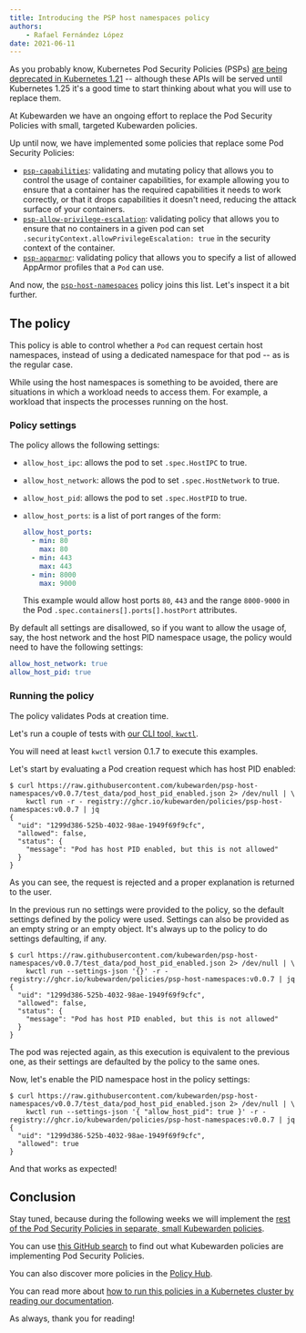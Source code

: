 ```yaml
---
title: Introducing the PSP host namespaces policy
authors:
    - Rafael Fernández López
date: 2021-06-11
---
```


As you probably know, Kubernetes Pod Security Policies (PSPs) [are being
deprecated in Kubernetes
1.21](https://github.com/kubernetes/kubernetes/blob/a3abd06ad53b2f02dcb6e060c7606ceda41f44af/CHANGELOG/CHANGELOG-1.21.md#deprecation-of-podsecuritypolicy)
-- although these APIs will be served until Kubernetes 1.25 it's a
good time to start thinking about what you will use to replace them.

At Kubewarden we have an ongoing effort to replace the Pod Security
Policies with small, targeted Kubewarden policies.

Up until now, we have implemented some policies that replace some Pod
Security Policies:

- [`psp-capabilities`](https://github.com/kubewarden/psp-capabilities):
  validating and mutating policy that allows you to control the usage
  of container capabilities, for example allowing you to ensure that a
  container has the required capabilities it needs to work correctly,
  or that it drops capabilities it doesn't need, reducing the attack
  surface of your containers.
- [`psp-allow-privilege-escalation`](https://github.com/kubewarden/psp-allow-privilege-escalation):
  validating policy that allows you to ensure that no containers in a
  given pod can set `.securityContext.allowPrivilegeEscalation: true`
  in the security context of the container.
- [`psp-apparmor`](https://github.com/kubewarden/psp-apparmor):
  validating policy that allows you to specify a list of allowed
  AppArmor profiles that a `Pod` can use.

And now, the
[`psp-host-namespaces`](https://github.com/kubewarden/psp-host-namespaces)
policy joins this list. Let's inspect it a bit further.

## The policy

This policy is able to control whether a `Pod` can request certain
host namespaces, instead of using a dedicated namespace for that pod
-- as is the regular case.

While using the host namespaces is something to be avoided, there are
situations in which a workload needs to access them. For example, a
workload that inspects the processes running on the host.

### Policy settings

The policy allows the following settings:

* `allow_host_ipc`: allows the pod to set `.spec.HostIPC` to true.
* `allow_host_network`: allows the pod to set `.spec.HostNetwork` to true.
* `allow_host_pid`: allows the pod to set `.spec.HostPID` to true.
* `allow_host_ports`: is a list of port ranges of the form:

  ```yaml
  allow_host_ports:
    - min: 80
      max: 80
    - min: 443
      max: 443
    - min: 8000
      max: 9000
  ```

  This example would allow host ports `80`, `443` and the range
  `8000-9000` in the Pod `.spec.containers[].ports[].hostPort` attributes.

By default all settings are disallowed, so if you want to allow the
usage of, say, the host network and the host PID namespace usage, the
policy would need to have the following settings:

```yaml
allow_host_network: true
allow_host_pid: true
```

### Running the policy

The policy validates Pods at creation time.

Let's run a couple of tests with [our CLI tool,
`kwctl`](https://github.com/kubewarden/kwctl/).

You will need at least `kwctl` version 0.1.7 to execute this examples.

Let's start by evaluating a Pod creation request which has host PID
enabled:

```console
$ curl https://raw.githubusercontent.com/kubewarden/psp-host-namespaces/v0.0.7/test_data/pod_host_pid_enabled.json 2> /dev/null | \
    kwctl run -r - registry://ghcr.io/kubewarden/policies/psp-host-namespaces:v0.0.7 | jq
{
  "uid": "1299d386-525b-4032-98ae-1949f69f9cfc",
  "allowed": false,
  "status": {
    "message": "Pod has host PID enabled, but this is not allowed"
  }
}
```

As you can see, the request is rejected and a proper explanation is
returned to the user.

In the previous run no settings were provided to the policy, so the
default settings defined by the policy were used. Settings can also be
provided as an empty string or an empty object. It's always up to the
policy to do settings defaulting, if any.

```console
$ curl https://raw.githubusercontent.com/kubewarden/psp-host-namespaces/v0.0.7/test_data/pod_host_pid_enabled.json 2> /dev/null | \
    kwctl run --settings-json '{}' -r - registry://ghcr.io/kubewarden/policies/psp-host-namespaces:v0.0.7 | jq
{
  "uid": "1299d386-525b-4032-98ae-1949f69f9cfc",
  "allowed": false,
  "status": {
    "message": "Pod has host PID enabled, but this is not allowed"
  }
}
```

The pod was rejected again, as this execution is equivalent to the
previous one, as their settings are defaulted by the policy to the
same ones.

Now, let's enable the PID namespace host in the policy settings:

```console
$ curl https://raw.githubusercontent.com/kubewarden/psp-host-namespaces/v0.0.7/test_data/pod_host_pid_enabled.json 2> /dev/null | \
    kwctl run --settings-json '{ "allow_host_pid": true }' -r - registry://ghcr.io/kubewarden/policies/psp-host-namespaces:v0.0.7 | jq
{
  "uid": "1299d386-525b-4032-98ae-1949f69f9cfc",
  "allowed": true
}
```

And that works as expected!

## Conclusion

Stay tuned, because during the following weeks we will implement the
[rest of the Pod Security Policies in separate, small Kubewarden
policies](https://github.com/kubewarden/policy-hub/issues/32).

You can use [this GitHub
search](https://github.com/kubewarden/?q=psp&type=&language=&sort=) to
find out what Kubewarden policies are implementing Pod Security
Policies.

You can also discover more policies in the [Policy
Hub](https://hub.kubewarden.io/).

You can read more about [how to run this policies in a Kubernetes
cluster by reading our documentation](https://docs.kubewarden.io/).

As always, thank you for reading!
